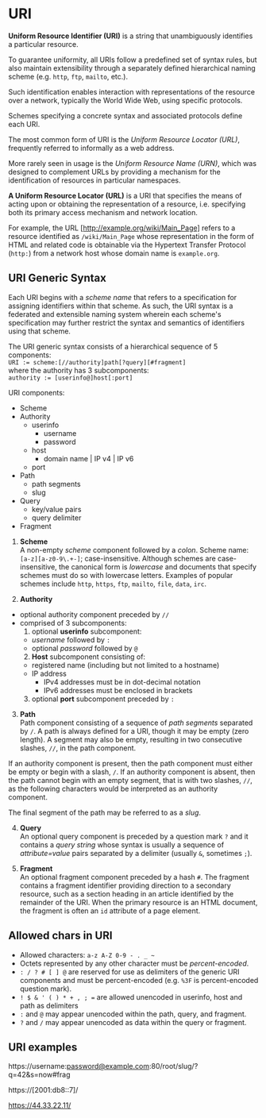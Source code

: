 # URI

**Uniform Resource Identifier (URI)** is a string that unambiguously identifies a particular resource.

To guarantee uniformity, all URIs follow a predefined set of syntax rules, but also maintain extensibility through a separately defined hierarchical naming scheme (e.g. `http`, `ftp`, `mailto`, etc.).

Such identification enables interaction with representations of the resource over a network, typically the World Wide Web, using specific protocols.

Schemes specifying a concrete syntax and associated protocols define each URI.

The most common form of URI is the *Uniform Resource Locator (URL)*, frequently referred to informally as a web address.

More rarely seen in usage is the *Uniform Resource Name (URN)*, which was designed to complement URLs by providing a mechanism for the identification of resources in particular namespaces.

**A Uniform Resource Locator (URL)** is a URI that specifies the means of acting upon or obtaining the representation of a resource, i.e. specifying both its primary access mechanism and network location.

For example, the URL [http://example.org/wiki/Main_Page] refers to a resource identified as `/wiki/Main_Page` whose representation in the form of HTML and related code is obtainable via the Hypertext Transfer Protocol (`http:`) from a network host whose domain name is `example.org`.


## URI Generic Syntax

Each URI begins with a *scheme name* that refers to a specification for assigning identifiers within that scheme. As such, the URI syntax is a federated and extensible naming system wherein each scheme's specification may further restrict the syntax and semantics of identifiers using that scheme.

The URI generic syntax consists of a hierarchical sequence of 5 components:   
    `URI := scheme:[//authority]path[?query][#fragment]`    
where the authority has 3 subcomponents:   
    `authority := [userinfo@]host[:port]`



URI components:
- Scheme
- Authority
  - userinfo
    - username
    - password
  - host
    - domain name | IP v4 | IP v6
  - port
- Path
  - path segments
  - slug
- Query
  - key/value pairs
  - query delimiter
- Fragment


1. **Scheme**   
A non-empty *scheme* component followed by a *colon*. Scheme name: `[a-z][a-z0-9\.+-]`; case-insensitive. Although schemes are case-insensitive, the canonical form is *lowercase* and documents that specify schemes must do so with lowercase letters. Examples of popular schemes include `http`, `https`, `ftp`, `mailto`, `file`, `data`, `irc`.

2. **Authority**   
- optional authority component preceded by `//`
- comprised of 3 subcomponents:
  1. optional **userinfo** subcomponent:
    - *username* followed by `:`
    - optional *password* followed by `@`
  2. **Host** subcomponent consisting of:
    - registered name (including but not limited to a hostname)
    - IP address
      - IPv4 addresses must be in dot-decimal notation
      - IPv6 addresses must be enclosed in brackets
  3. optional **port** subcomponent preceded by `:`

3. **Path**   
Path component consisting of a sequence of *path segments* separated by `/`. A path is always defined for a URI, though it may be empty (zero length). A segment may also be empty, resulting in two consecutive slashes, `//`, in the path component.

If an authority component is present, then the path component must either be empty or begin with a slash, `/`. If an authority component is absent, then the path cannot begin with an empty segment, that is with two slashes, `//`, as the following characters would be interpreted as an authority component.

The final segment of the path may be referred to as a *slug*.

4. **Query**   
An optional query component is preceded by a question mark `?` and it contains a *query string* whose syntax is usually a sequence of *attribute=value* pairs separated by a delimiter (usually `&`, sometimes `;`).

5. **Fragment**   
An optional fragment component preceded by a hash `#`. The fragment contains a fragment identifier providing direction to a secondary resource, such as a section heading in an article identified by the remainder of the URI. When the primary resource is an HTML document, the fragment is often an `id` attribute of a page element.

## Allowed chars in URI

* Allowed characters: `a-z A-Z 0-9 - . _ ~`
* Octets represented by any other character must be *percent-encoded*.
* `: / ? # [ ] @` are reserved for use as delimiters of the generic URI components and must be percent-encoded (e.g. `%3F` is percent-encoded question mark).
* `! $ & ' ( ) * + , ; =` are allowed unencoded in userinfo, host and path as delimiters
* `:` and `@` may appear unencoded within the path, query, and fragment.
* `?` and `/` may appear unencoded as data within the query or fragment.


## URI examples

https://username:password@example.com:80/root/slug/?q=42&s=now#frag

https://[2001:db8::7]/

https://44.33.22.11/
